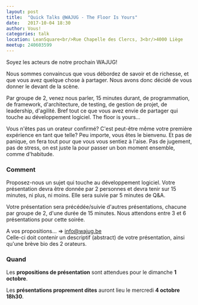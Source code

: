 ```yaml
---
layout: post
title:  "Quick Talks @WAJUG - The Floor Is Yours"
date:   2017-10-04 18:30
author: Vous!
categories: talk
location: LeanSquare<br/>Rue Chapelle des Clercs, 3<br/>4000 Liège
meetup: 240603599
---
```


Soyez les acteurs de notre prochain WAJUG! 

Nous sommes convaincus que vous débordez de savoir et de richesse, et que vous avez quelque chose à partager. Nous avons donc décidé de vous donner le devant de la scène. 

Par groupe de 2, venez nous parler, 15 minutes durant, de programmation, de framework, d'architecture, de testing, de gestion de projet, de leadership, d'agilité. Bref tout ce que vous avez envie de partager qui touche au développement logiciel. The floor is yours... 

Vous n'êtes pas un orateur confirmé? C'est peut-être même votre première expérience en tant que telle? Peu importe, vous êtes le bienvenu. Et pas de panique, on fera tout pour que vous vous sentiez à l'aise. Pas de jugement, pas de stress, on est juste la pour passer un bon moment ensemble, comme d'habitude.

### Comment
Proposez-nous un sujet qui touche au développement logiciel. 
Votre présentation devra être donnée par 2 personnes et devra tenir sur 15 minutes, ni plus, ni moins. Elle sera suivie par 5 minutes de Q&A. 

Votre présentation sera précédée/suivie d'autres présentations, chacune par groupe de 2, d'une durée de 15 minutes.
Nous attendons entre 3 et 6 présentations pour cette soirée.

A vos propositions... => [info@wajug.be](mailto:info@wajug.be) <br/>
Celle-ci doit contenir un descriptif (abstract) de votre présentation, ainsi qu'une brève bio des 2 orateurs.

### Quand 
Les **propositions de présentation** sont attendues pour le dimanche **1 octobre**.

Les **présentations proprement dites** auront lieu le mercredi **4 octobre 18h30**.



